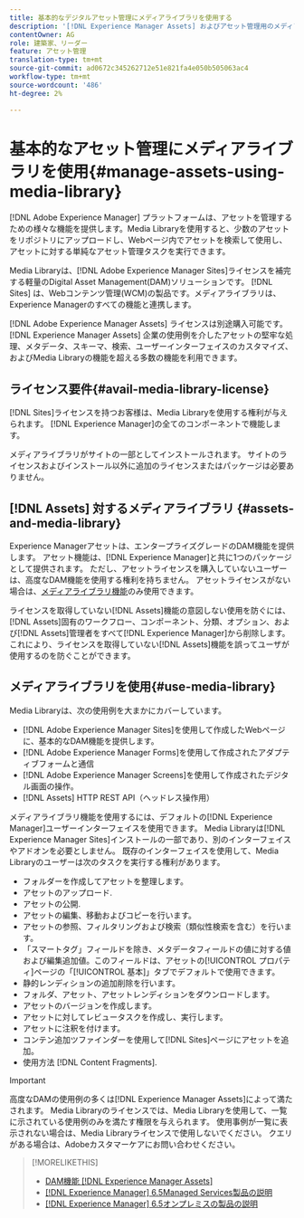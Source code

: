 ```yaml
---
title: 基本的なデジタルアセット管理にメディアライブラリを使用する
description: '[!DNL Experience Manager Assets] およびアセット管理用のメディアライブラリ。'
contentOwner: AG
role: 建築家、リーダー
feature: アセット管理
translation-type: tm+mt
source-git-commit: ad0672c345262712e51e821fa4e050b505063ac4
workflow-type: tm+mt
source-wordcount: '486'
ht-degree: 2%

---
```



<!--

Define Media Lib
Define req for it
Define use cases
Define what is not included

-->

# 基本的なアセット管理にメディアライブラリを使用{#manage-assets-using-media-library}

[!DNL Adobe Experience Manager] プラットフォームは、アセットを管理するための様々な機能を提供します。Media Libraryを使用すると、少数のアセットをリポジトリにアップロードし、Webページ内でアセットを検索して使用し、アセットに対する単純なアセット管理タスクを実行できます。

Media Libraryは、[!DNL Adobe Experience Manager Sites]ライセンスを補完する軽量のDigital Asset Management(DAM)ソリューションです。 [!DNL Sites] は、Webコンテンツ管理(WCM)の製品です。メディアライブラリは、Experience Managerのすべての機能と連携します。

[!DNL Adobe Experience Manager Assets] ライセンスは別途購入可能です。[!DNL Experience Manager Assets] 企業の使用例を介したアセットの堅牢な処理、メタデータ、スキーマ、検索、ユーザーインターフェイスのカスタマイズ、およびMedia Libraryの機能を超える多数の機能を利用できます。

## ライセンス要件{#avail-media-library-license}

[!DNL Sites]ライセンスを持つお客様は、Media Libraryを使用する権利が与えられます。 [!DNL Experience Manager]の全てのコンポーネントで機能します。

メディアライブラリがサイトの一部としてインストールされます。 サイトのライセンスおよびインストール以外に追加のライセンスまたはパッケージは必要ありません。

## [!DNL Assets] 対するメディアライブラリ  {#assets-and-media-library}

Experience Managerアセットは、エンタープライズグレードのDAM機能を提供します。 アセット機能は、[!DNL Experience Manager]と共に1つのパッケージとして提供されます。 ただし、アセットライセンスを購入していないユーザーは、高度なDAM機能を使用する権利を持ちません。 アセットライセンスがない場合は、[メディアライブラリ機能](#use-media-library)のみ使用できます。

ライセンスを取得していない[!DNL Assets]機能の意図しない使用を防ぐには、[!DNL Assets]固有のワークフロー、コンポーネント、分類、オプション、および[!DNL Assets]管理者をすべて[!DNL Experience Manager]から削除します。 これにより、ライセンスを取得していない[!DNL Assets]機能を誤ってユーザが使用するのを防ぐことができます。

## メディアライブラリを使用{#use-media-library}

Media Libraryは、次の使用例を大まかにカバーしています。

* [!DNL Adobe Experience Manager Sites]を使用して作成したWebページに、基本的なDAM機能を提供します。
* [!DNL Adobe Experience Manager Forms]を使用して作成されたアダプティブフォームと通信
* [!DNL Adobe Experience Manager Screens]を使用して作成されたデジタル画面の操作。
* [!DNL Assets] HTTP REST API（ヘッドレス操作用）

<!-- TBD: Remove this after confirmation. May need to merge this list with the list provided by PMs.

* Basic metadata properties
* Tag management
* Version control
* Static renditions
* Projects, tasks, workflow authoring
* Activity stream (timeline)
* Query Builder (API)
* Marketing Cloud integration
* User interface customization and extension
* Comments and annotation
-->

メディアライブラリ機能を使用するには、デフォルトの[!DNL Experience Manager]ユーザーインターフェイスを使用できます。 Media Libraryは[!DNL Experience Manager Sites]インストールの一部であり、別のインターフェイスやアドオンを必要としません。 既存のインターフェイスを使用して、Media Libraryのユーザーは次のタスクを実行する権利があります。

* フォルダーを作成してアセットを整理します。
* アセットのアップロード.
* アセットの公開.
* アセットの編集、移動およびコピーを行います。
* アセットの参照、フィルタリングおよび検索（類似性検索を含む）を行います。
* 「スマートタグ」フィールドを除き、メタデータフィールドの値に対する値および編集追加値。このフィールドは、アセットの[!UICONTROL プロパティ]ページの「[!UICONTROL 基本]」タブでデフォルトで使用できます。
* 静的レンディションの追加削除を行います。
* フォルダ、アセット、アセットレンディションをダウンロードします。
* アセットのバージョンを作成します。
* アセットに対してレビュータスクを作成し、実行します。
* アセットに注釈を付けます。
* コンテン追加ツファインダーを使用して[!DNL Sites]ページにアセットを追加。
* 使用方法 [!DNL Content Fragments].

<!-- TBD: Define exactly which basic Assets workflow are available for use with Media Library?
-->

>[!IMPORTANT]
>
>高度なDAMの使用例の多くは[!DNL Experience Manager Assets]によって満たされます。 Media Libraryのライセンスでは、Media Libraryを使用して、一覧に示されている使用例のみを満たす権限を与えられます。 使用事例が一覧に表示されない場合は、Media Libraryライセンスで使用しないでください。 クエリがある場合は、Adobeカスタマーケアにお問い合わせください。

<!-- TBD: Add a CTA - how to contact Adobe for queries. -->

>[!MORELIKETHIS]
>
>* [DAM機能 [!DNL Experience Manager Assets]](https://experienceleague.adobe.com/docs/experience-manager-65/assets/home.html?lang=ja)
>* [[!DNL Experience Manager] 6.5Managed Services製品の説明](https://helpx.adobe.com/legal/product-descriptions/adobe-experience-manager-managed-services.html)
>* [[!DNL Experience Manager] 6.5オンプレミスの製品の説明](https://helpx.adobe.com/legal/product-descriptions/adobe-experience-manager-on-premise.html)

